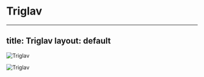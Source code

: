 
Triglav
=======
---
title: Triglav
layout: default
---

![Triglav](https://kranjska-gora.si/wp-content/uploads/2020/08/675-1-1920x1272.jpg)

![Triglav](https://climbtriglav.com/wp-content/uploads/2018/05/triglav_lakes_triglav_national_park.jpg)